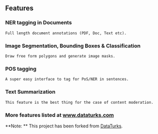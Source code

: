 ## Features
  
  ### NER tagging in Documents
    Full length document annotations (PDF, Doc, Text etc).

  ### Image Segmentation, Bounding Boxes & Classification
    Draw free form polygons and generate image masks.

  ### POS tagging
    A super easy interface to tag for PoS/NER in sentences.

  ### Text Summarization
    This feature is the best thing for the case of content moderation.

### More features listed at  www.dataturks.com

**Note: ** This project has been forked from [DataTurks](https://github.com/DataTurks/DataTurks).
